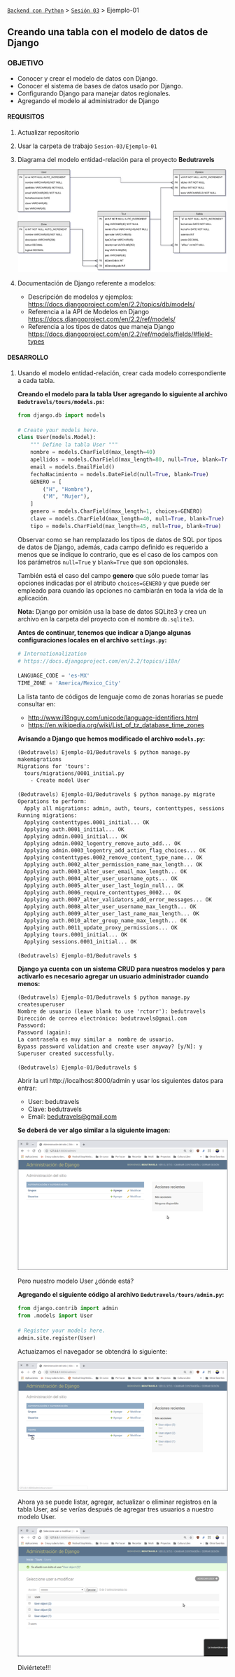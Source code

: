 [`Backend con Python`](../../Readme.md) > [`Sesión 03`](../Readme.md) > Ejemplo-01
## Creando una tabla con el modelo de datos de Django

### OBJETIVO
- Conocer y crear el modelo de datos con Django.
- Conocer el sistema de bases de datos usado por Django.
- Configurando Django para manejar datos regionales.
- Agregando el modelo al administrador de Django

#### REQUISITOS
1. Actualizar repositorio
1. Usar la carpeta de trabajo `Sesion-03/Ejemplo-01`
1. Diagrama del modelo entidad-relación para el proyecto __Bedutravels__

   ![Modelo entidad-relación para Bedutravels](assets/bedutravels-modelo-er.png)

1. Documentación de Django referente a modelos:
   - Descripción de modelos y ejemplos: https://docs.djangoproject.com/en/2.2/topics/db/models/
   - Referencia a la API de Modelos en Django https://docs.djangoproject.com/en/2.2/ref/models/
   - Referencia a los tipos de datos que maneja Django https://docs.djangoproject.com/en/2.2/ref/models/fields/#field-types

#### DESARROLLO
1. Usando el modelo entidad-relación, crear cada modelo correspondiente a cada tabla.

   __Creando el modelo para la tabla User agregando lo siguiente al archivo `Bedutravels/tours/models.ps`:__

   ```python
   from django.db import models

   # Create your models here.
   class User(models.Model):
       """ Define la tabla User """
       nombre = models.CharField(max_length=40)
       apellidos = models.CharField(max_length=80, null=True, blank=True)
       email = models.EmailField()
       fechaNacimiento = models.DateField(null=True, blank=True)
       GENERO = [
           ("H", "Hombre"),
           ("M", "Mujer"),
       ]
       genero = models.CharField(max_length=1, choices=GENERO)
       clave = models.CharField(max_length=40, null=True, blank=True)
       tipo = models.CharField(max_length=45, null=True, blank=True)
   ```
   Observar como se han remplazado los tipos de datos de SQL por tipos de datos de Django, además, cada campo definido es requerido a menos que se indique lo contrario, que es el caso de los campos con los parámetros `null=True` y `blank=True` que son opcionales.

   También está el caso del campo __genero__ que sólo puede tomar las opciones indicadas por el atributo `choices=GENERO` y que puede ser empleado para cuando las opciones no cambiarán en toda la vida de la aplicación.

   __Nota:__ Django por omisión usa la base de datos SQLite3 y crea un archivo en la carpeta del proyecto con el nombre `db.sqlite3`.

   __Antes de continuar, tenemos que indicar a Django algunas configuraciones locales en el archivo `settings.py`:__

   ```python
   # Internationalization
   # https://docs.djangoproject.com/en/2.2/topics/i18n/

   LANGUAGE_CODE = 'es-MX'
   TIME_ZONE = 'America/Mexico_City'
   ```

   La lista tanto de códigos de lenguaje como de zonas horarias se puede consultar en:
   - http://www.i18nguy.com/unicode/language-identifiers.html
   - https://en.wikipedia.org/wiki/List_of_tz_database_time_zones

   __Avisando a Django que hemos modificado el archivo `models.py`:__

   ```console
   (Bedutravels) Ejemplo-01/Bedutravels $ python manage.py makemigrations
   Migrations for 'tours':
     tours/migrations/0001_initial.py
       - Create model User

   (Bedutravels) Ejemplo-01/Bedutravels $ python manage.py migrate
   Operations to perform:
     Apply all migrations: admin, auth, tours, contenttypes, sessions
   Running migrations:
     Applying contenttypes.0001_initial... OK
     Applying auth.0001_initial... OK
     Applying admin.0001_initial... OK
     Applying admin.0002_logentry_remove_auto_add... OK
     Applying admin.0003_logentry_add_action_flag_choices... OK
     Applying contenttypes.0002_remove_content_type_name... OK
     Applying auth.0002_alter_permission_name_max_length... OK
     Applying auth.0003_alter_user_email_max_length... OK
     Applying auth.0004_alter_user_username_opts... OK
     Applying auth.0005_alter_user_last_login_null... OK
     Applying auth.0006_require_contenttypes_0002... OK
     Applying auth.0007_alter_validators_add_error_messages... OK
     Applying auth.0008_alter_user_username_max_length... OK
     Applying auth.0009_alter_user_last_name_max_length... OK
     Applying auth.0010_alter_group_name_max_length... OK
     Applying auth.0011_update_proxy_permissions... OK
     Applying tours.0001_initial... OK
     Applying sessions.0001_initial... OK

   (Bedutravels) Ejemplo-01/Bedutravels $
   ```

   __Django ya cuenta con un sistema CRUD para nuestros modelos y para activarlo es necesario agregar un usuario administrador cuando menos:__

   ```console
   (Bedutravels) Ejemplo-01/Bedutravels $ python manage.py createsuperuser
   Nombre de usuario (leave blank to use 'rctorr'): bedutravels
   Dirección de correo electrónico: bedutravels@gmail.com
   Password:
   Password (again):
   La contraseña es muy similar a  nombre de usuario.
   Bypass password validation and create user anyway? [y/N]: y
   Superuser created successfully.

   (Bedutravels) Ejemplo-01/Bedutravels $
   ```

   Abrir la url http://localhost:8000/admin y usar los siguientes datos para entrar:
   - User: bedutravels
   - Clave: bedutravels
   - Email: bedutravels@gmail.com

   __Se deberá de ver algo similar a la siguiente imagen:__

   ![Django Admin](assets/admin-01.png)

   Pero nuestro modelo User ¿dónde está?

   __Agregando el siguiente código al archivo `Bedutravels/tours/admin.py`:__

   ```python
   from django.contrib import admin
   from .models import User

   # Register your models here.
   admin.site.register(User)
   ```
   Actuaizamos el navegador se obtendrá lo siguiente:

   ![Django admin con modelo User](assets/admin-02.png)

   Ahora ya se puede listar, agregar, actualizar o eliminar registros en la tabla User, así se verías después de agregar tres usuarios a nuestro modelo User.

   ![Django admin con modelo User](assets/admin-03.png)

   Diviértete!!!
